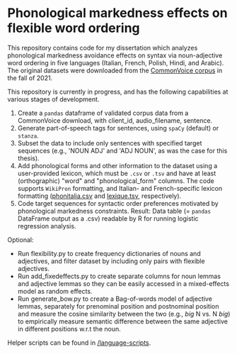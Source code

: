 # Phonological markedness effects on flexible word ordering
This repository contains code for my dissertation which analyzes phonological markedness avoidance effects on syntax via noun-adjective word ordering in five languages (Italian, French, Polish, Hindi, and Arabic). The original datasets were downloaded from the [CommonVoice corpus](voice.mozilla.org) in the fall of 2021. 

This repository is currently in progress, and has the following capabilities at various stages of development.

1. Create a `pandas` dataframe of validated corpus data from a CommonVoice download, with client_id, audio_filename, sentence.
2. Generate part-of-speech tags for sentences, using `spaCy` (default) or `stanza`.
3. Subset the data to include only sentences with specified target sequences (e.g., 'NOUN ADJ' and 'ADJ NOUN', as was the case for this thesis).
4. Add phonological forms and other information to the dataset using a user-provided lexicon, which must be `.csv` or `.tsv` and have at least (orthographic) "word" and "phonological_form" columns. The code supports `WikiPron` formatting, and Italian- and French-specific lexicon formatting ([phonitalia.csv](https://link.springer.com/article/10.3758/s13428-013-0400-8) and [lexique.tsv](http://www.lexique.org/), respectively).
5. Code target sequences for syntactic order preferences motivated by phonological markedness constraints.
Result: Data table (= `pandas` DataFrame output as a .csv) readable by R for running logistic regression analysis.

Optional: 
* Run flexibility.py to create frequency dictionaries of nouns and adjectives, and filter dataset by including only pairs with flexible adjectives.
* Run add_fixedeffects.py to create separate columns for noun lemmas and adjective lemmas so they can be easily accessed in a mixed-effects model as random effects.
* Run generate_bow.py to create a Bag-of-words model of adjective lemmas, separately for prenominal position and postnominal position and measure the cosine similarity between the two (e.g., _big_ N vs. N _big_) to empirically measure semantic difference between the same adjective in different positions w.r.t the noun.

Helper scripts can be found in [/language-scripts](https://github.com/katherineblake/language-scripts).
